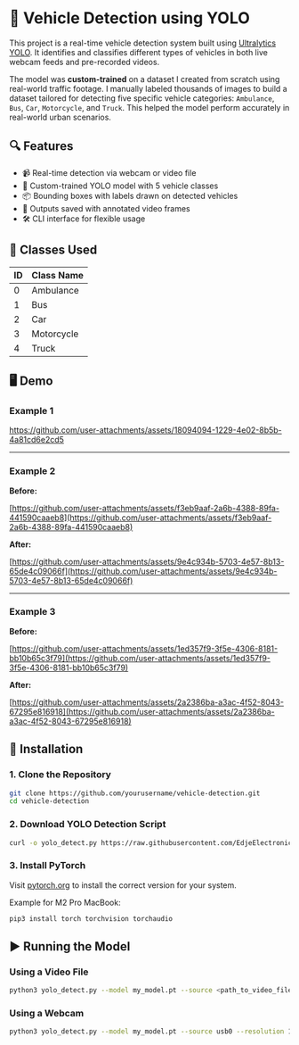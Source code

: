 # 🚗 Vehicle Detection using YOLO

This project is a real-time vehicle detection system built using [Ultralytics YOLO](https://github.com/ultralytics/ultralytics). It identifies and classifies different types of vehicles in both live webcam feeds and pre-recorded videos.

The model was **custom-trained** on a dataset I created from scratch using real-world traffic footage. I manually labeled thousands of images to build a dataset tailored for detecting five specific vehicle categories: `Ambulance`, `Bus`, `Car`, `Motorcycle`, and `Truck`. This helped the model perform accurately in real-world urban scenarios.


## 🔍 Features

- 📹 Real-time detection via webcam or video file  
- 🎯 Custom-trained YOLO model with 5 vehicle classes  
- 📦 Bounding boxes with labels drawn on detected vehicles  
- 💾 Outputs saved with annotated video frames  
- 🛠️ CLI interface for flexible usage  


## 🚀 Classes Used

| ID | Class Name   |
|----|--------------|
| 0  | Ambulance    |
| 1  | Bus          |
| 2  | Car          |
| 3  | Motorcycle   |
| 4  | Truck        |


## 🖥️ Demo

### Example 1



https://github.com/user-attachments/assets/18094094-1229-4e02-8b5b-4a81cd6e2cd5



---

### Example 2

**Before:**  

[https://github.com/user-attachments/assets/f3eb9aaf-2a6b-4388-89fa-441590caaeb8](https://github.com/user-attachments/assets/f3eb9aaf-2a6b-4388-89fa-441590caaeb8)

**After:**  

[https://github.com/user-attachments/assets/9e4c934b-5703-4e57-8b13-65de4c09066f](https://github.com/user-attachments/assets/9e4c934b-5703-4e57-8b13-65de4c09066f)

---

### Example 3

**Before:**  

[https://github.com/user-attachments/assets/1ed357f9-3f5e-4306-8181-bb10b65c3f79](https://github.com/user-attachments/assets/1ed357f9-3f5e-4306-8181-bb10b65c3f79)

**After:**  

[https://github.com/user-attachments/assets/2a2386ba-a3ac-4f52-8043-67295e816918](https://github.com/user-attachments/assets/2a2386ba-a3ac-4f52-8043-67295e816918)


## 🧰 Installation

### 1. Clone the Repository

```bash
git clone https://github.com/yourusername/vehicle-detection.git
cd vehicle-detection
```

### 2. Download YOLO Detection Script

```bash
curl -o yolo_detect.py https://raw.githubusercontent.com/EdjeElectronics/Train-and-Deploy-YOLO-Models/refs/heads/main/yolo_detect.py
```

### 3. Install PyTorch

Visit [pytorch.org](https://pytorch.org/) to install the correct version for your system.

Example for M2 Pro MacBook:

```bash
pip3 install torch torchvision torchaudio
```

## ▶️ Running the Model

### Using a Video File

```bash
python3 yolo_detect.py --model my_model.pt --source <path_to_video_file> --resolution 1920x1080
```

### Using a Webcam

```bash
python3 yolo_detect.py --model my_model.pt --source usb0 --resolution 1920x1080
```
